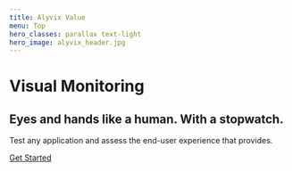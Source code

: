 ```yaml
---
title: Alyvix Value
menu: Top
hero_classes: parallax text-light
hero_image: alyvix_header.jpg
---
```


# Visual Monitoring
## Eyes and hands like a human. With a stopwatch.

Test any application and assess the end-user experience that provides.

[Get Started](https://alyvix.com/doc/3/getting_started.html?classes=btn,btn-primary,btn-lg&target=_blank)
